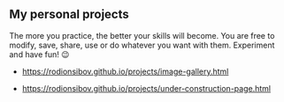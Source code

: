 ## My personal projects 

The more you practice, the better your skills will become. You are free to modify, save, share, use or do whatever you want with them. Experiment and have fun! 😉

- https://rodionsibov.github.io/projects/image-gallery.html

- https://rodionsibov.github.io/projects/under-construction-page.html
